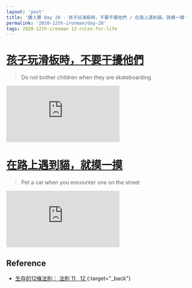 ```yaml
---
layout: 'post'
title: '鐵人賽 Day 28 - 孩子玩滑板時，不要干擾他們 / 在路上遇到貓，就摸一摸'
permalink: '2020-12th-ironman/day-28'
tags: 2020-12th-ironman 12-rules-for-life
---
```



# [ 孩子玩滑板時，不要干擾他們](https://www.youtube.com/watch?v=-5RCmu-HuTg&start=4305)
> Do not bother children when they are skateboarding 

<iframe src="https://www.youtube.com/embed/-5RCmu-HuTg?start=4305" frameborder="0" allow="accelerometer; autoplay; clipboard-write; encrypted-media; gyroscope; picture-in-picture" allowfullscreen></iframe>



# [在路上遇到貓，就摸一摸](https://www.youtube.com/watch?v=-5RCmu-HuTg&start=4627)
>  Pet a cat when you encounter one on the street

<iframe src="https://www.youtube.com/embed/-5RCmu-HuTg?start=4627" frameborder="0" allow="accelerometer; autoplay; clipboard-write; encrypted-media; gyroscope; picture-in-picture" allowfullscreen></iframe>


## Reference 

- [生存的12條法則： 法則 11 , 12 ](https://www.books.com.tw/products/E050044364?gclid=Cj0KCQjw8fr7BRDSARIsAK0Qqr7ASwSo_ZJH0Gfd2-PW1TM9H5-_nSNI33SvNuXbVB5PqJbrIqcO7bQaAsHVEALw_wcB){:target="_back"}